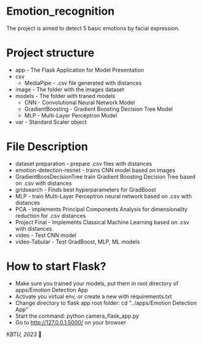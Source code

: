 # Emotion_recognition
The project is aimed to detect 5 basic emotions by facial expression.

# Project structure
- app - The Flask Application for Model Presentation
- csv
  - MediaPipe - .csv file generated with distances
- image - The folder with the images dataset
- models - The folder with traned models
  - CNN - Convolutional Neural Network Model
  - GradientBoosting - Gradient Boosting Decision Tree Model
  - MLP - Multi-Layer Perceptron Model
- var - Standard Scaler object

# File Description
- dataset preparation - prepare .csv files with distances
- emotion-detection-resnet - trains CNN model based on images
- GradientBoosDecisionTree train Gradient Boosting Decision Tree based on .csv with distances
- gridsearch - Finds best hyperparameters for GradBoost
- MLP - train Multi-Layer Perceptron neural network based on .csv with distances
- PCA - implements Principal Components Analysis for dimensionality reduction for .csv distances
- Project Final - Implements Classical Machine Learning based on .csv with distances
- video - Test CNN model
- video-Tabular - Test GradBoost, MLP, ML models

# How to start Flask?
- Make sure you trained your models, put them in root directory of apps/Emotion Detection App
- Activate you virtual env, or create a new with requirements.txt
- Change directory to flask app root folder: cd "../apps/Emotion Detection App"
- Start the command: python camera_flask_app.py
- Go to http://127.0.0.1:5000/ on your browser


*KBTU, 2023* 🎉
